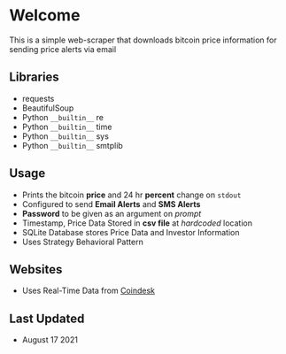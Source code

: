 # Welcome
This is a simple web-scraper that downloads bitcoin price information for sending price alerts via email

## Libraries

- requests
- BeautifulSoup
- Python `__builtin__` re
- Python `__builtin__` time
- Python `__builtin__` sys
- Python `__builtin__` smtplib


## Usage

- Prints the bitcoin **price** and 24 hr **percent** change on `stdout`
- Configured to send **Email Alerts** and **SMS Alerts** 
- **Password** to be given as an argument on *prompt*
- Timestamp, Price Data Stored in **csv file** at *hardcoded* location
- SQLite Database stores Price Data and Investor Information
- Uses Strategy Behavioral Pattern


## Websites 

- Uses Real-Time Data from [Coindesk](https://www.coindesk.com/price/bitcoin) 


## Last Updated

- August 17 2021
